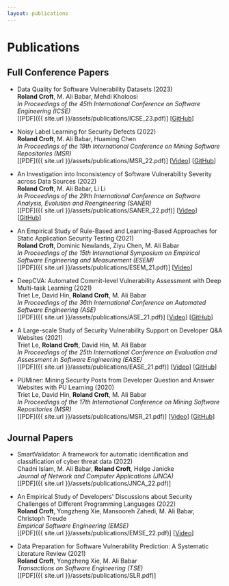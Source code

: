 ```yaml
---
layout: publications
---
```


# Publications

## Full Conference Papers
* Data Quality for Software Vulnerability Datasets (2023)  
__Roland Croft__, M. Ali Babar, Mehdi Kholoosi  
_In Proceedings of the 45th International Conference on Software Engineering (ICSE)_  
[[PDF]({{ site.url }}/assets/publications/ICSE_23.pdf)] [[GitHub](https://github.com/RolandCroft/Software-Vulnerability-Data-Quality)]   

* Noisy Label Learning for Security Defects (2022)  
__Roland Croft__, M. Ali Babar, Huaming Chen  
_In Proceedings of the 19th International Conference on Mining Software Repositories (MSR)_  
[[PDF]({{ site.url }}/assets/publications/MSR_22.pdf)] [[Video](https://www.youtube.com/watch?v=LPeMjo8dUIw)] [[GitHub](https://github.com/RolandCroft/Noisy-Label-Learning-for-Security-Defects)]  

* An Investigation into Inconsistency of Software Vulnerability Severity across Data Sources (2022)  
__Roland Croft__, M. Ali Babar, Li Li  
_In Proceedings of the 29th International Conference on Software Analysis, Evolution and Reengineering (SANER)_  
[[PDF]({{ site.url }}/assets/publications/SANER_22.pdf)] [[Video](https://www.youtube.com/watch?v=3_XysfuPF-A)] [[GitHub](https://github.com/RolandCroft/An-investigation-into-inconsistency-of-software-vulnerability-severity-data)]   

* An Empirical Study of Rule-Based and Learning-Based Approaches for Static Application Security Testing (2021)  
__Roland Croft__, Dominic Newlands, Ziyu Chen, M. Ali Babar  
_In Proceedings of the 15th International Symposium on Empirical Software Engineering and Measurement (ESEM)_  
[[PDF]({{ site.url }}/assets/publications/ESEM_21.pdf)] [[Video](https://www.youtube.com/watch?v=Ajc4kWLMBZQ)]  

* DeepCVA: Automated Commit-level Vulnerability Assessment with Deep Multi-task Learning (2021)  
Triet Le, David Hin, __Roland Croft__, M. Ali Babar  
_In Proceedings of the 36th International Conference on Automated Software Engineering (ASE)_  
[[PDF]({{ site.url }}/assets/publications/ASE_21.pdf)] [[Video](https://www.youtube.com/watch?v=YhuZvtkfPPo)] [[GitHub](https://github.com/lhmtriet/DeepCVA)]  

* A Large-scale Study of Security Vulnerability Support on Developer Q&A Websites (2021)  
Triet Le, __Roland Croft__, David Hin, M. Ali Babar  
_In Proceedings of the 25th International Conference on Evaluation and Assessment in Software Engineering (EASE)_  
[[PDF]({{ site.url }}/assets/publications/EASE_21.pdf)] [[Video](https://www.youtube.com/watch?v=jBIvJDHb8AM)] [[GitHub](https://github.com/lhmtriet/SV_Empirical_Study)]  

* PUMiner: Mining Security Posts from Developer Question and Answer Websites with PU Learning (2020)  
Triet Le, David Hin, __Roland Croft__, M. Ali Babar  
_In Proceedings of the 17th International Conference on Mining Software Repositories (MSR)_  
[[PDF]({{ site.url }}/assets/publications/MSR_21.pdf)] [[Video](https://www.youtube.com/watch?v=M95IAxN01DI)] [[GitHub](https://github.com/lhmtriet/PUMiner_MSR)]  


## Journal Papers
* SmartValidator: A framework for automatic identification and classification of cyber threat data (2022)  
Chadni Islam, M. Ali Babar, __Roland Croft__, Helge Janicke  
_Journal of Network and Computer Applications (JNCA)_  
[[PDF]({{ site.url }}/assets/publications/JNCA_22.pdf)]  

* An Empirical Study of Developers' Discussions about Security Challenges of Different Programming Languages (2022)  
__Roland Croft__, Yongzheng Xie, Mansooreh Zahedi, M. Ali Babar, Christoph Treude  
_Empirical Software Engineering (EMSE)_  
[[PDF]({{ site.url }}/assets/publications/EMSE_22.pdf)] [[Video](https://www.youtube.com/watch?v=WpDx2QIFP7c)]   

* Data Preparation for Software Vulnerability Prediction: A Systematic Literature Review (2021)  
__Roland Croft__, Yongzheng Xie, M. Ali Babar  
_Transactions on Software Engineering (TSE)_  
[[PDF]({{ site.url }}/assets/publications/SLR.pdf)]    
